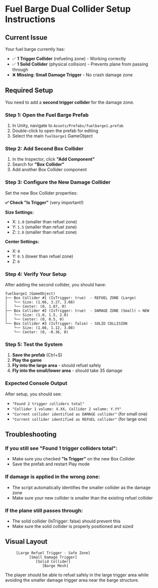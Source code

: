 # Fuel Barge Dual Collider Setup Instructions

## Current Issue
Your fuel barge currently has:
- ✅ **1 Trigger Collider** (refueling zone) - Working correctly
- ✅ **1 Solid Collider** (physical collision) - Prevents plane from passing through
- ❌ **Missing: Small Damage Trigger** - No crash damage zone

## Required Setup

You need to add a **second trigger collider** for the damage zone.

### Step 1: Open the Fuel Barge Prefab
1. In Unity, navigate to `Assets/Prefabs/fuelbarge1.prefab`
2. Double-click to open the prefab for editing
3. Select the main `fuelbarge1` GameObject

### Step 2: Add Second Box Collider
1. In the Inspector, click **"Add Component"**
2. Search for **"Box Collider"**
3. Add another Box Collider component

### Step 3: Configure the New Damage Collider
Set the new Box Collider properties:

**✅ Check "Is Trigger"** (very important!)

**Size Settings:**
- X: `1.0` (smaller than refuel zone)
- Y: `1.5` (smaller than refuel zone) 
- Z: `2.0` (smaller than refuel zone)

**Center Settings:**
- X: `0`
- Y: `0.5` (lower than refuel zone)
- Z: `0`

### Step 4: Verify Your Setup
After adding the second collider, you should have:

```
fuelbarge1 (GameObject)
├── Box Collider #1 (IsTrigger: true)  - REFUEL ZONE (Large)
│   └── Size: (1.66, 3.27, 3.08)
│   └── Center: (0, 1.87, 0)
├── Box Collider #2 (IsTrigger: true)  - DAMAGE ZONE (Small) ← NEW
│   └── Size: (1.0, 1.5, 2.0)
│   └── Center: (0, 0.5, 0)
└── Box Collider #3 (IsTrigger: false) - SOLID COLLISION
    └── Size: (1.66, 1.12, 3.08)
    └── Center: (0, -0.36, 0)
```

### Step 5: Test the System
1. **Save the prefab** (Ctrl+S)
2. **Play the game**
3. **Fly into the large area** - should refuel safely
4. **Fly into the small/lower area** - should take 35 damage

### Expected Console Output
After setup, you should see:
- `"Found 2 trigger colliders total"`
- `"Collider 1 volume: X.XX, Collider 2 volume: Y.YY"`
- `"Current collider identified as DAMAGE collider"` (for small one)
- `"Current collider identified as REFUEL collider"` (for large one)

## Troubleshooting

### If you still see "Found 1 trigger colliders total":
- Make sure you checked **"Is Trigger"** on the new Box Collider
- Save the prefab and restart Play mode

### If damage is applied in the wrong zone:
- The script automatically identifies the smaller collider as the damage zone
- Make sure your new collider is smaller than the existing refuel collider

### If the plane still passes through:
- The solid collider (IsTrigger: false) should prevent this
- Make sure the solid collider is properly positioned and sized

## Visual Layout
```
     [Large Refuel Trigger - Safe Zone]
           [Small Damage Trigger]
              [Solid Collider]
                 [Barge Mesh]
```

The player should be able to refuel safely in the large trigger area while avoiding the smaller damage trigger area near the barge structure.
